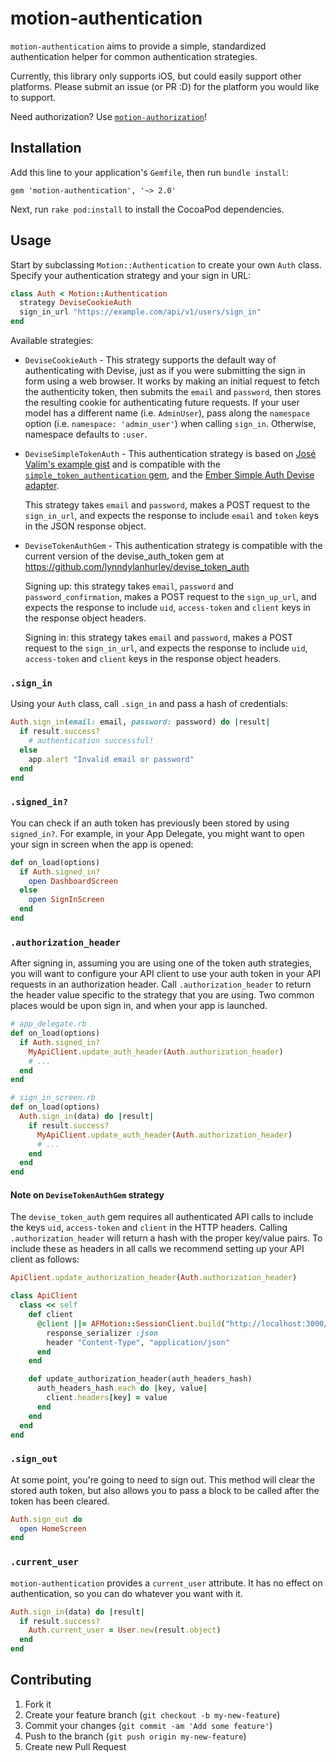 # motion-authentication

`motion-authentication` aims to provide a simple, standardized authentication helper for common authentication strategies.

Currently, this library only supports iOS, but could easily support other platforms. Please submit an issue (or PR :D) for the platform you would like to support.

Need authorization? Use [`motion-authorization`](https://github.com/rubymotion-community/motion-authorization)!

## Installation

Add this line to your application's `Gemfile`, then run `bundle install`:

    gem 'motion-authentication', '~> 2.0'

Next, run `rake pod:install` to install the CocoaPod dependencies.

## Usage

Start by subclassing `Motion::Authentication` to create your own `Auth` class. Specify your authentication strategy and your sign in URL:

```ruby
class Auth < Motion::Authentication
  strategy DeviseCookieAuth
  sign_in_url "https://example.com/api/v1/users/sign_in"
end
```

Available strategies:

* `DeviseCookieAuth` - This strategy supports the default way of authenticating with Devise, just as if you were submitting the sign in form using a web browser. It works by making an initial request to fetch the authenticity token, then submits the `email` and `password`, then stores the resulting cookie for authenticating future requests. If your user model has a different name (i.e. `AdminUser`), pass along the `namespace` option (i.e. `namespace: 'admin_user'`) when calling `sign_in`. Otherwise, namespace defaults to `:user`.

* `DeviseSimpleTokenAuth` - This authentication strategy is based on [José Valim's example gist](https://gist.github.com/josevalim/fb706b1e933ef01e4fb6) and is compatible with the [`simple_token_authentication` gem](https://github.com/gonzalo-bulnes/simple_token_authentication), and the [Ember Simple Auth Devise adapter](http://romulomachado.github.io/2015/09/28/using-ember-simple-auth-with-devise.html).

  This strategy takes `email` and `password`, makes a POST request to the `sign_in_url`, and expects the response to include `email` and `token` keys in the JSON response object.

* `DeviseTokenAuthGem` - This authentication strategy is compatible with the current version of the devise_auth_token gem at https://github.com/lynndylanhurley/devise_token_auth

  Signing up: this strategy takes `email`, `password` and `password_confirmation`, makes a POST request to the `sign_up_url`, and expects the response to include `uid`, `access-token` and `client` keys in the response object headers.

  Signing in: this strategy takes `email` and `password`, makes a POST request to the `sign_in_url`, and expects the response to include `uid`, `access-token` and `client` keys in the response object headers.

### `.sign_in`

Using your `Auth` class, call `.sign_in` and pass a hash of credentials:

```ruby
Auth.sign_in(email: email, password: password) do |result|
  if result.success?
    # authentication successful!
  else
    app.alert "Invalid email or password"
  end
end
```

### `.signed_in?`

You can check if an auth token has previously been stored by using `signed_in?`. For example, in your App Delegate, you might want to open your sign in screen when the app is opened:

```ruby
def on_load(options)
  if Auth.signed_in?
    open DashboardScreen
  else
    open SignInScreen
  end
end
```

### `.authorization_header`

After signing in, assuming you are using one of the token auth strategies, you will want to configure your API client to use your auth token in your API requests in an authorization header. Call `.authorization_header` to return the header value specific to the strategy that you are using. Two common places would be upon sign in, and when your app is launched.

```ruby
# app_delegate.rb
def on_load(options)
  if Auth.signed_in?
    MyApiClient.update_auth_header(Auth.authorization_header)
    # ...
  end
end

# sign_in_screen.rb
def on_load(options)
  Auth.sign_in(data) do |result|
    if result.success?
      MyApiClient.update_auth_header(Auth.authorization_header)
      # ...
    end
  end
end
```

#### Note on `DeviseTokenAuthGem` strategy

The `devise_token_auth` gem requires all authenticated API calls to include the keys `uid`, `access-token` and `client` in the HTTP headers. Calling `.authorization_header` will return a hash with the proper key/value pairs. To include these as headers in all calls we recommend setting up your API client as follows:

```ruby
ApiClient.update_authorization_header(Auth.authorization_header)

class ApiClient
  class << self
    def client
      @client ||= AFMotion::SessionClient.build("http://localhost:3000/") do
        response_serializer :json
        header "Content-Type", "application/json"
      end
    end

    def update_authorization_header(auth_headers_hash)
      auth_headers_hash.each do |key, value|
        client.headers[key] = value
      end
    end
  end
end
```

### `.sign_out`

At some point, you're going to need to sign out. This method will clear the stored auth token, but also allows you to pass a block to be called after the token has been cleared.

```ruby
Auth.sign_out do
  open HomeScreen
end
```

### `.current_user`

`motion-authentication` provides a `current_user` attribute. It has no effect on authentication, so you can do whatever you want with it.

```ruby
Auth.sign_in(data) do |result|
  if result.success?
    Auth.current_user = User.new(result.object)
  end
end
```

## Contributing

1. Fork it
2. Create your feature branch (`git checkout -b my-new-feature`)
3. Commit your changes (`git commit -am 'Add some feature'`)
4. Push to the branch (`git push origin my-new-feature`)
5. Create new Pull Request

